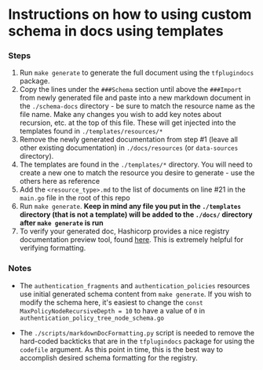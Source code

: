 # Instructions on how to using custom schema in docs using templates

### Steps
1. Run `make generate` to generate the full document using the `tfplugindocs` package.
2. Copy the lines under the `###Schema` section until above the `###Import` from newly generated file and paste into a new markdown document in the `./schema-docs` directory - be sure to match the resource name as the file name. Make any changes you wish to add key notes about recursion, etc. at the top of this file. These will get injected into the templates found in `./templates/resources/*`
3. Remove the newly generated documentation from step #1 (leave all other existing documentation) in `./docs/resources` (or `data-sources` directory).
4. The templates are found in the `./templates/*` directory. You will need to create a new one to match the resource you desire to generate - use the others here as reference
5. Add the `<resource_type>.md` to the list of documents on line #21 in the `main.go` file in the root of this repo
6. Run `make generate`. **Keep in mind any file you put in the `./templates` directory (that is not a template) will be added to the `./docs/` directory after `make generate` is run**
7. To verify your generated doc, Hashicorp provides a nice registry documentation preview tool, found [here](https://registry.terraform.io/tools/doc-preview). This is extremely helpful for verifying formatting.

### Notes
* The `authentication_fragments` and `authentication_policies` resources use initial generated schema content from `make generate`. If you wish to modify the schema here, it's easiest to change the `const MaxPolicyNodeRecursiveDepth = 10` to have a value of `0` in `authentication_policy_tree_node_schema.go`

* The `./scripts/markdownDocFormatting.py` script is needed to remove the hard-coded backticks that are in the `tfplugindocs` package for using the `codefile` argument. As this point in time, this is the best way to accomplish desired schema formatting for the registry.
